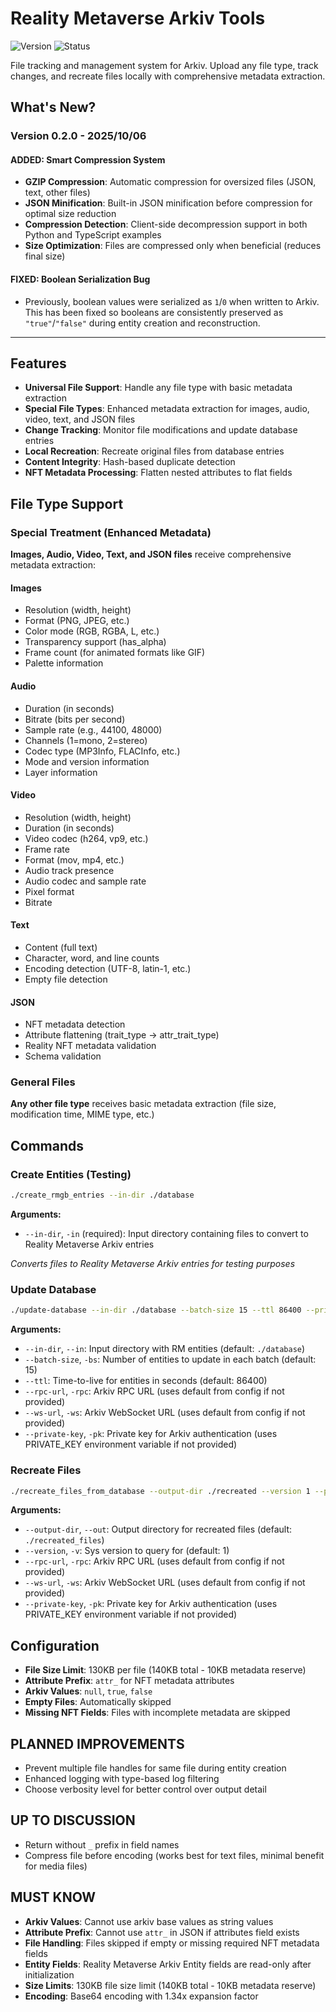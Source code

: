 # Reality Metaverse Arkiv Tools

![Version](https://img.shields.io/badge/version-v0.2.0-blue)
![Status](https://img.shields.io/badge/status-under%20development-orange)

File tracking and management system for Arkiv. Upload any file type, track changes, and recreate files locally with comprehensive metadata extraction.

## What's New?

### Version 0.2.0 - 2025/10/06

#### ADDED: Smart Compression System

- **GZIP Compression**: Automatic compression for oversized files (JSON, text, other files)
- **JSON Minification**: Built-in JSON minification before compression for optimal size reduction
- **Compression Detection**: Client-side decompression support in both Python and TypeScript examples
- **Size Optimization**: Files are compressed only when beneficial (reduces final size)

#### FIXED: Boolean Serialization Bug

- Previously, boolean values were serialized as `1`/`0` when written to Arkiv. This has been fixed so booleans are consistently preserved as `"true"`/`"false"` during entity creation and reconstruction.

---

## Features

- **Universal File Support**: Handle any file type with basic metadata extraction
- **Special File Types**: Enhanced metadata extraction for images, audio, video, text, and JSON files
- **Change Tracking**: Monitor file modifications and update database entries
- **Local Recreation**: Recreate original files from database entries
- **Content Integrity**: Hash-based duplicate detection
- **NFT Metadata Processing**: Flatten nested attributes to flat fields

## File Type Support

### Special Treatment (Enhanced Metadata)

**Images, Audio, Video, Text, and JSON files** receive comprehensive metadata extraction:

#### Images

- Resolution (width, height)
- Format (PNG, JPEG, etc.)
- Color mode (RGB, RGBA, L, etc.)
- Transparency support (has_alpha)
- Frame count (for animated formats like GIF)
- Palette information

#### Audio

- Duration (in seconds)
- Bitrate (bits per second)
- Sample rate (e.g., 44100, 48000)
- Channels (1=mono, 2=stereo)
- Codec type (MP3Info, FLACInfo, etc.)
- Mode and version information
- Layer information

#### Video

- Resolution (width, height)
- Duration (in seconds)
- Video codec (h264, vp9, etc.)
- Frame rate
- Format (mov, mp4, etc.)
- Audio track presence
- Audio codec and sample rate
- Pixel format
- Bitrate

#### Text

- Content (full text)
- Character, word, and line counts
- Encoding detection (UTF-8, latin-1, etc.)
- Empty file detection

#### JSON

- NFT metadata detection
- Attribute flattening (trait_type → attr_trait_type)
- Reality NFT metadata validation
- Schema validation

### General Files

**Any other file type** receives basic metadata extraction (file size, modification time, MIME type, etc.)

## Commands

### Create Entities (Testing)

```bash
./create_rmgb_entries --in-dir ./database
```

**Arguments:**

- `--in-dir`, `-in` (required): Input directory containing files to convert to Reality Metaverse Arkiv entries

_Converts files to Reality Metaverse Arkiv entries for testing purposes_

### Update Database

```bash
./update-database --in-dir ./database --batch-size 15 --ttl 86400 --private-key YOUR_PRIVATE_KEY
```

**Arguments:**

- `--in-dir`, `--in`: Input directory with RM entities (default: `./database`)
- `--batch-size`, `-bs`: Number of entities to update in each batch (default: 15)
- `--ttl`: Time-to-live for entities in seconds (default: 86400)
- `--rpc-url`, `-rpc`: Arkiv RPC URL (uses default from config if not provided)
- `--ws-url`, `-ws`: Arkiv WebSocket URL (uses default from config if not provided)
- `--private-key`, `-pk`: Private key for Arkiv authentication (uses PRIVATE_KEY environment variable if not provided)

### Recreate Files

```bash
./recreate_files_from_database --output-dir ./recreated --version 1 --private-key YOUR_PRIVATE_KEY
```

**Arguments:**

- `--output-dir`, `--out`: Output directory for recreated files (default: `./recreated_files`)
- `--version`, `-v`: Sys version to query for (default: 1)
- `--rpc-url`, `-rpc`: Arkiv RPC URL (uses default from config if not provided)
- `--ws-url`, `-ws`: Arkiv WebSocket URL (uses default from config if not provided)
- `--private-key`, `-pk`: Private key for Arkiv authentication (uses PRIVATE_KEY environment variable if not provided)

## Configuration

- **File Size Limit**: 130KB per file (140KB total - 10KB metadata reserve)
- **Attribute Prefix**: `attr_` for NFT metadata attributes
- **Arkiv Values**: `null`, `true`, `false`
- **Empty Files**: Automatically skipped
- **Missing NFT Fields**: Files with incomplete metadata are skipped

## PLANNED IMPROVEMENTS

- Prevent multiple file handles for same file during entity creation
- Enhanced logging with type-based log filtering
- Choose verbosity level for better control over output detail

## UP TO DISCUSSION

- Return without `_` prefix in field names
- Compress file before encoding (works best for text files, minimal benefit for media files)

## MUST KNOW

- **Arkiv Values**: Cannot use arkiv base values as string values
- **Attribute Prefix**: Cannot use `attr_` in JSON if attributes field exists
- **File Handling**: Files skipped if empty or missing required NFT metadata fields
- **Entity Fields**: Reality Metaverse Arkiv Entity fields are read-only after initialization
- **Size Limits**: 130KB file size limit (140KB total - 10KB metadata reserve)
- **Encoding**: Base64 encoding with 1.34x expansion factor
